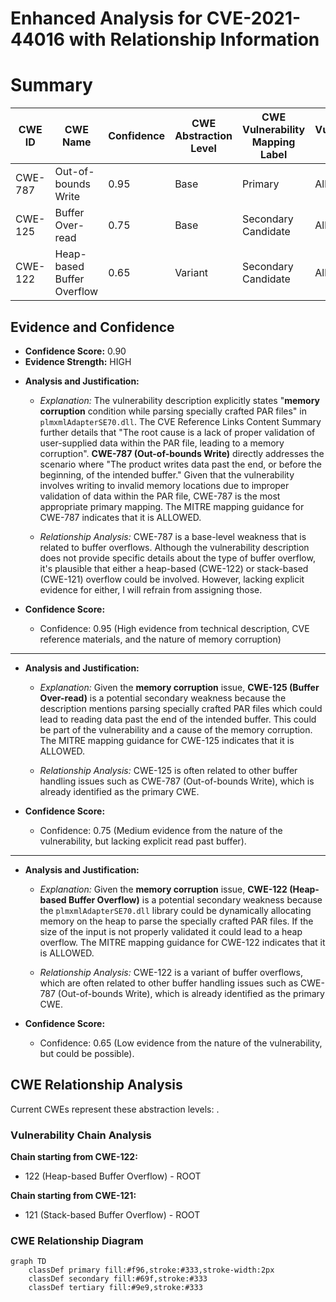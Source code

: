 # Enhanced Analysis for CVE-2021-44016 with Relationship Information

# Summary
| CWE ID | CWE Name | Confidence | CWE Abstraction Level | CWE Vulnerability Mapping Label | CWE-Vulnerability Mapping Notes |
|---|---|---|---|---|---|
| CWE-787 | Out-of-bounds Write | 0.95 | Base | Primary | Allowed |
| CWE-125 | Buffer Over-read | 0.75 | Base | Secondary Candidate | Allowed |
| CWE-122 | Heap-based Buffer Overflow | 0.65 | Variant | Secondary Candidate | Allowed |

## Evidence and Confidence

*   **Confidence Score:** 0.90
*   **Evidence Strength:** HIGH

- **Analysis and Justification:**  
  - *Explanation:* The vulnerability description explicitly states "**memory corruption** condition while parsing specially crafted PAR files" in `plmxmlAdapterSE70.dll`. The CVE Reference Links Content Summary further details that "The root cause is a lack of proper validation of user-supplied data within the PAR file, leading to a memory corruption". **CWE-787 (Out-of-bounds Write)** directly addresses the scenario where "The product writes data past the end, or before the beginning, of the intended buffer." Given that the vulnerability involves writing to invalid memory locations due to improper validation of data within the PAR file, CWE-787 is the most appropriate primary mapping. The MITRE mapping guidance for CWE-787 indicates that it is ALLOWED.
  
  - *Relationship Analysis:* CWE-787 is a base-level weakness that is related to buffer overflows. Although the vulnerability description does not provide specific details about the type of buffer overflow, it's plausible that either a heap-based (CWE-122) or stack-based (CWE-121) overflow could be involved. However, lacking explicit evidence for either, I will refrain from assigning those.

- **Confidence Score:**  
  - Confidence: 0.95 (High evidence from technical description, CVE reference materials, and the nature of memory corruption)

---
- **Analysis and Justification:**  
  - *Explanation:* Given the **memory corruption** issue, **CWE-125 (Buffer Over-read)** is a potential secondary weakness because the description mentions parsing specially crafted PAR files which could lead to reading data past the end of the intended buffer. This could be part of the vulnerability and a cause of the memory corruption. The MITRE mapping guidance for CWE-125 indicates that it is ALLOWED.
  
  - *Relationship Analysis:* CWE-125 is often related to other buffer handling issues such as CWE-787 (Out-of-bounds Write), which is already identified as the primary CWE.

- **Confidence Score:**  
  - Confidence: 0.75 (Medium evidence from the nature of the vulnerability, but lacking explicit read past buffer).

---
- **Analysis and Justification:**  
  - *Explanation:* Given the **memory corruption** issue, **CWE-122 (Heap-based Buffer Overflow)** is a potential secondary weakness because the `plmxmlAdapterSE70.dll` library could be dynamically allocating memory on the heap to parse the specially crafted PAR files. If the size of the input is not properly validated it could lead to a heap overflow. The MITRE mapping guidance for CWE-122 indicates that it is ALLOWED.
  
  - *Relationship Analysis:* CWE-122 is a variant of buffer overflows, which are often related to other buffer handling issues such as CWE-787 (Out-of-bounds Write), which is already identified as the primary CWE.

- **Confidence Score:**  
  - Confidence: 0.65 (Low evidence from the nature of the vulnerability, but could be possible).


## CWE Relationship Analysis

Current CWEs represent these abstraction levels: .


### Vulnerability Chain Analysis

**Chain starting from CWE-122:**
- 122 (Heap-based Buffer Overflow) - ROOT


**Chain starting from CWE-121:**
- 121 (Stack-based Buffer Overflow) - ROOT



### CWE Relationship Diagram

```mermaid
graph TD
    classDef primary fill:#f96,stroke:#333,stroke-width:2px
    classDef secondary fill:#69f,stroke:#333
    classDef tertiary fill:#9e9,stroke:#333
```
